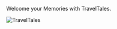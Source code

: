 Welcome your Memories with TravelTales.


![TravelTales](https://github.com/user-attachments/assets/4de195f8-3cd0-46ef-b8fd-ae023635bfdf)
